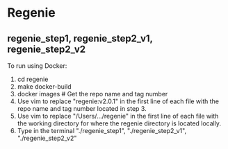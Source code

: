# Regenie

## regenie_step1,  regenie_step2_v1,  regenie_step2_v2

To run using Docker:

  1. cd regenie
  2. make docker-build
  3. docker images      # Get the repo name and tag number
  4. Use vim to replace "regenie:v2.0.1" in the first line of each file with the repo name and tag number located in step 3.
  5. Use vim to replace "/Users/.../regenie" in the first line of each file with the working directory for where the regenie directory is located locally.
  6. Type in the terminal "./regenie_step1", "./regenie_step2_v1", "./regenie_step2_v2"
